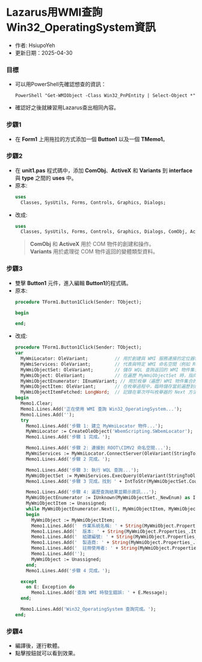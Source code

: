 # Lazarus用WMI查詢Win32_OperatingSystem資訊
+ 作者: HsiupoYeh
+ 更新日期：2025-04-30

### 目標
+ 可以用PowerShell先確認想查的資訊：
  ```
  PowerShell "Get-WMIObject -Class Win32_PnPEntity | Select-Object *"
  ```
+ 確認好之後就練習用Lazarus查出相同內容。

### 步驟1
+ 在 **Form1** 上用拖拉的方式添加一個 **Button1** 以及一個 **TMemo1**。

### 步驟2
+ 在 **unit1.pas** 程式碼中，添加 **ComObj**、**ActiveX** 和 **Variants** 到 **interface** 與 **type** 之間的 **uses** 中。
+ 原本:  
  ```pascal
  uses
    Classes, SysUtils, Forms, Controls, Graphics, Dialogs; 
  ```
+ 改成:  
  ```pascal
  uses
    Classes, SysUtils, Forms, Controls, Graphics, Dialogs, ComObj, ActiveX, Variants; 
  ```
  > **ComObj** 和 **ActiveX** 用於 COM 物件的創建和操作。  
  > **Variants** 用於處理從 COM 物件返回的變體類型資料。  

### 步驟3
+ 雙擊 **Button1** 元件，進入編輯 **Button1**的程式碼。
+ 原本:
  ```pascal
  procedure TForm1.Button1Click(Sender: TObject);
  
  begin
  
  end;   
  ```
+ 改成:
  ```pascal
  procedure TForm1.Button1Click(Sender: TObject);
  var
    MyWmiLocator: OleVariant;          // 用於創建與 WMI 服務連接的定位器物件；注意：使用 OleVariant 需要 uses Variants 單元
    MyWmiServices: OleVariant;         // 代表與特定 WMI 命名空間（例如 ROOT\CIMV2）的連接；注意：使用 OleVariant 需要 uses Variants 單元
    MyWmiObjectSet: OleVariant;        // 儲存 WQL 查詢返回的 WMI 物件集合（可能包含多個物件）；注意：使用 OleVariant 需要 uses Variants 單元
    MyWmiObject: OleVariant;           // 在遍歷 MyWmiObjectSet 時，指向集合中的單個 WMI 物件；注意：使用 OleVariant 需要 uses Variants 單元
    MyWmiObjectEnumerator: IEnumVariant; // 用於枚舉（遍歷）WMI 物件集合的 COM 介面，讓我們可以逐個訪問物件
    MyWmiObjectItem: OleVariant;       // 在枚舉過程中，臨時儲存當前遍歷到的單個 WMI 物件；注意：使用 OleVariant 需要 uses Variants 單元
    MyWmiObjectItemFetched: LongWord;  // 記錄在單次呼叫枚舉器的 Next 方法時，實際成功獲取的 WMI 物件的數量
  begin
    Memo1.Clear;
    Memo1.Lines.Add('正在使用 WMI 查詢 Win32_OperatingSystem...');
    Memo1.Lines.Add('');
    try
      Memo1.Lines.Add('步驟 1: 建立 MyWmiLocator 物件...');
      MyWmiLocator := CreateOleObject('WbemScripting.SWbemLocator');
      Memo1.Lines.Add('步驟 1 完成。');
  
      Memo1.Lines.Add('步驟 2: 連接到 ROOT\CIMV2 命名空間...');
      MyWmiServices := MyWmiLocator.ConnectServer(OleVariant(StringToOleStr('.')), OleVariant(StringToOleStr('ROOT\CIMV2')), OleVariant(StringToOleStr('')), OleVariant(StringToOleStr('')));
      Memo1.Lines.Add('步驟 2 完成。');
  
      Memo1.Lines.Add('步驟 3: 執行 WQL 查詢...');
      MyWmiObjectSet := MyWmiServices.ExecQuery(OleVariant(StringToOleStr('SELECT Caption, Version, BuildNumber, Manufacturer, RegisteredUser FROM Win32_OperatingSystem')));
      Memo1.Lines.Add('步驟 3 完成。找到 ' + IntToStr(MyWmiObjectSet.Count) + ' 個作業系統實例。');
  
      Memo1.Lines.Add('步驟 4: 遍歷查詢結果並顯示資訊...');
      MyWmiObjectEnumerator := IUnknown(MyWmiObjectSet._NewEnum) as IEnumVariant;
      MyWmiObjectItem := Unassigned;
      while MyWmiObjectEnumerator.Next(1, MyWmiObjectItem, MyWmiObjectItemFetched) = 0 do
      begin
        MyWmiObject := MyWmiObjectItem;
        Memo1.Lines.Add('  作業系統名稱: ' + String(MyWmiObject.Properties_.Item('Caption').Value));
        Memo1.Lines.Add('  版本: ' + String(MyWmiObject.Properties_.Item('Version').Value));
        Memo1.Lines.Add('  組建編號: ' + String(MyWmiObject.Properties_.Item('BuildNumber').Value));
        Memo1.Lines.Add('  製造商: ' + String(MyWmiObject.Properties_.Item('Manufacturer').Value));
        Memo1.Lines.Add('  註冊使用者: ' + String(MyWmiObject.Properties_.Item('RegisteredUser').Value));
        Memo1.Lines.Add('');
        MyWmiObject := Unassigned;
      end;
      Memo1.Lines.Add('步驟 4 完成。');
  
    except
      on E: Exception do
        Memo1.Lines.Add('查詢 WMI 時發生錯誤: ' + E.Message);
    end;
  
    Memo1.Lines.Add('Win32_OperatingSystem 查詢完成。');
  end;       
  ```
### 步驟4
+ 編譯後，運行軟體。
+ 點擊按鈕就可以看到效果。
